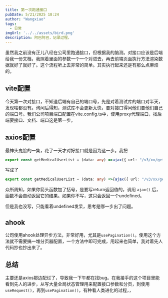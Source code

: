 ```yaml
---
title: 第一次跑通接口
pubDate: 5/21/2025 18:24
author: "Wangxiao"
tags:
  - 日常
imgUrl: '../../assets/bird.png'
description: 阿巴阿巴，记录过程。
---
```


虽然我之前没有正儿八经在公司里跑通接口，但根据我的脑测。对接口应该是后端给我一份文档，我照着里面的参数一个一个对进去，再去前端页面执行方法渲染数据就好了就好了。这个流程听上去非常的简单。其实执行起来还是有那么点麻烦的。

## vite配置

今天第一次对接口，不知道后端有自己的端口号，先是对着测试库的端口对半天，发现啥都没有。询问后得知，测试库不会更新太快，要对接口得问他们要他们自己的端口号。我们公司项目端口配置在vite.config.ts中，使用proxy代理端口，找后端要接口、文档、端口这是第一步。

## axios配置

最神头鬼脸的一集，花了一天才对好接口就是因为这一步。我把

```typescript
export const getMedicalUserList = (data: any) =>ajax({ url: "/v3/xx/getxx",params: data,type: "GET",});
```

写成了

```typescript
export const getMedicalUserList = (data: any) =>{ajax({ url: "/v3/xx/getxx",params: data,type: "GET",})};
```

众所周知，如果你箭头函数加了括号，是要写return返回值的，调用 `ajax()` 后，函数不会自动返回它的结果。如果你不写，这只会返回一个undefined。

但是我也没写，只能看着undefined发呆，思考是哪一步出了问题。

## ahook

公司使用ahook处理异步方法，非常好用，尤其是`usePagination()`。使用这个方法就不需要搞一堆分页器配置，一个方法中即可完成，用起来也简单，我对着先人代码抄也抄出来了。

## 总结

主要还是axios那边配烂了，导致我一下午都在找bug。在我接手的这个项目里能看到先人的进步，从写大量全局状态管理用来配置接口参数和分页，到使用`useRequest()`，再到`usePagination()`，有种看人类进化的过程，，